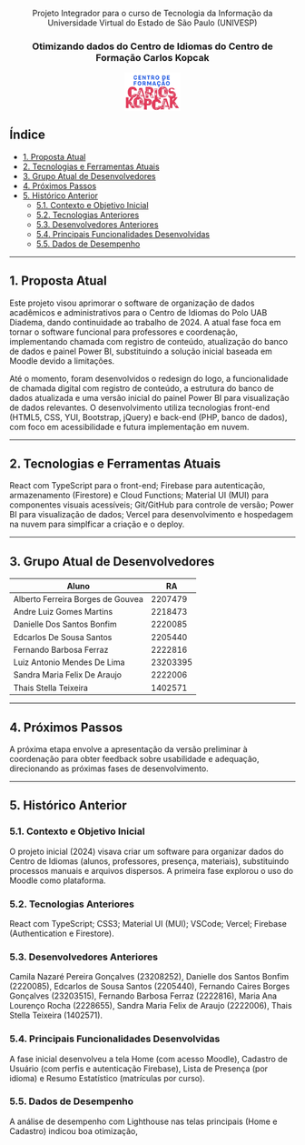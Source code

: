 <div align="center">

<p>Projeto Integrador para o curso de Tecnologia da Informação da Universidade Virtual do Estado de São Paulo (UNIVESP)</p>

### Otimizando dados do Centro de Idiomas do Centro de Formação Carlos Kopcak

<img align="center" width="100px" src="./src/assets/Centro_de_formação.webp" alt="Logotipo do Centro de Formação Carlos Kopcak"><br>

</div>

## Índice

  * [1. Proposta Atual](#1-proposta-atual)
  * [2. Tecnologias e Ferramentas Atuais](#2-tecnologias-e-ferramentas-atuais)
  * [3. Grupo Atual de Desenvolvedores](#3-grupo-atual-de-desenvolvedores)
  * [4. Próximos Passos](#4-próximos-passos)
  * [5. Histórico Anterior](#5-histórico-anterior)
      * [5.1. Contexto e Objetivo Inicial](#51-contexto-e-objetivo-inicial)
      * [5.2. Tecnologias Anteriores](#52-tecnologias-anteriores)
      * [5.3. Desenvolvedores Anteriores](#53-desenvolvedores-anteriores)
      * [5.4. Principais Funcionalidades Desenvolvidas](#54-principais-funcionalidades-desenvolvidas)
      * [5.5. Dados de Desempenho](#55-dados-de-desempenho)

-----

## 1. Proposta Atual

Este projeto visou aprimorar o software de organização de dados acadêmicos e administrativos para o Centro de Idiomas do Polo UAB Diadema, dando continuidade ao trabalho de 2024. A atual fase foca em tornar o software funcional para professores e coordenação, implementando chamada com registro de conteúdo, atualização do banco de dados e painel Power BI, substituindo a solução inicial baseada em Moodle devido a limitações.

Até o momento, foram desenvolvidos o redesign do logo, a funcionalidade de chamada digital com registro de conteúdo, a estrutura do banco de dados atualizada e uma versão inicial do painel Power BI para visualização de dados relevantes. O desenvolvimento utiliza tecnologias front-end (HTML5, CSS, YUI, Bootstrap, jQuery) e back-end (PHP, banco de dados), com foco em acessibilidade e futura implementação em nuvem.

-----

## 2. Tecnologias e Ferramentas Atuais

React com TypeScript para o front-end;
Firebase para autenticação, armazenamento (Firestore) e Cloud Functions;
Material UI (MUI) para componentes visuais acessíveis;
Git/GitHub para controle de versão;
Power BI para visualização de dados;
Vercel para desenvolvimento e hospedagem na nuvem para simplficar a criação e o deploy.


-----

## 3. Grupo Atual de Desenvolvedores

| Aluno                          | RA       |
| ------------------------------ | -------- |
| Alberto Ferreira Borges de Gouvea | 2207479  |
| Andre Luiz Gomes Martins       | 2218473  |
| Danielle Dos Santos Bonfim     | 2220085  |
| Edcarlos De Sousa Santos       | 2205440  |
| Fernando Barbosa Ferraz        | 2222816  |
| Luiz Antonio Mendes De Lima    | 23203395 |
| Sandra Maria Felix De Araujo   | 2222006  |
| Thais Stella Teixeira          | 1402571  |

-----

## 4. Próximos Passos

A próxima etapa envolve a apresentação da versão preliminar à coordenação para obter feedback sobre usabilidade e adequação, direcionando as próximas fases de desenvolvimento.

-----

## 5. Histórico Anterior

### 5.1. Contexto e Objetivo Inicial

O projeto inicial (2024) visava criar um software para organizar dados do Centro de Idiomas (alunos, professores, presença, materiais), substituindo processos manuais e arquivos dispersos. A primeira fase explorou o uso do Moodle como plataforma.

### 5.2. Tecnologias Anteriores

React com TypeScript;
CSS3;
Material UI (MUI);
VSCode;
Vercel;
Firebase (Authentication e Firestore).


### 5.3. Desenvolvedores Anteriores

Camila Nazaré Pereira Gonçalves (23208252), Danielle dos Santos Bonfim (2220085), Edcarlos de Sousa Santos (2205440), Fernando Caires Borges Gonçalves (23203515), Fernando Barbosa Ferraz (2222816), Maria Ana Lourenço Rocha (2228655), Sandra Maria Felix de Araujo (2222006), Thais Stella Teixeira (1402571).

### 5.4. Principais Funcionalidades Desenvolvidas

A fase inicial desenvolveu a tela Home (com acesso Moodle), Cadastro de Usuário (com perfis e autenticação Firebase), Lista de Presença (por idioma) e Resumo Estatístico (matrículas por curso).

### 5.5. Dados de Desempenho

A análise de desempenho com Lighthouse nas telas principais (Home e Cadastro) indicou boa otimização, 












